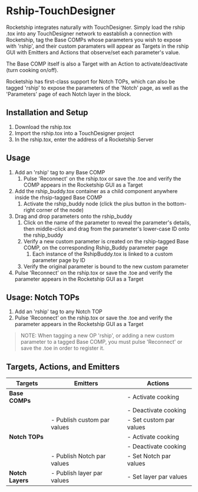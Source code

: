 # Rship-TouchDesigner

Rocketship integrates naturally with TouchDesigner. Simply load the rship .tox into any TouchDesigner network to eastablish a connection with Rocketship, tag the Base COMPs whose parameters you wish to expose with 'rship', and their custom paramaters will appear as Targets in the rship GUI with Emitters and Actions that observe/set each parameter's value. 

The Base COMP itself is also a Target with an Action to activate/deactivate (turn cooking on/off).

Rocketship has first-class support for Notch TOPs, which can also be tagged 'rship' to expose the parameters of the 'Notch' page, as well as the 'Parameters' page of each Notch layer in the block.

## Installation and Setup

1. Download the rship.tox
2. Import the rship.tox into a TouchDesigner project
3. In the rship.tox, enter the address of a Rocketship Server

## Usage

1. Add an 'rship' tag to any Base COMP
    1. Pulse 'Reconnect' on the rship.tox or save the .toe and verify the COMP appears in the Rocketship GUI as a Target
2. Add the rship_buddy.tox container as a child component anywhere inside the rhsip-tagged Base COMP
    1. Activate the rship_buddy node (click the plus button in the bottom-right corner of the node)
3. Drag and drop parameters onto the rship_buddy
    1. Click on the name of the parameter to reveal the parameter's details, then middle-click and drag from the parameter's lower-case ID onto the rship_buddy
    2. Verify a new custom parameter is created on the rship-tagged Base COMP, on the corresponding Rship_Buddy parameter page
        1. Each instance of the RshipBuddy.tox is linked to a custom parameter page by ID
    3. Verify the original parameter is bound to the new custom parameter
4. Pulse 'Reconnect' on the rship.tox or save the .toe and verify the parameter appears in the Rocketship GUI as a Target

## Usage: Notch TOPs

1. Add an 'rship' tag to any Notch TOP
2. Pulse 'Reconnect' on the rship.tox or save the .toe and verify the parameter appears in the Rocketship GUI as a Target

> NOTE: When tagging a new OP 'rship', or adding a new custom parameter to a tagged Base COMP, you must pulse 'Reconnect' or save the .toe in order to register it. 

## Targets, Actions, and Emitters

| Targets            | Emitters                         | Actions                |
|--------------------|----------------------------------|------------------------|
| **Base COMPs**     |                                  | - Activate cooking     |
|                    |                                  | - Deactivate cooking   |
|                    | - Publish custom par values      | - Set custom par values|
| **Notch TOPs**     |                                  | - Activate cooking     |
|                    |                                  | - Deactivate cooking   |
|					 | - Publish Notch par values       | - Set Notch par values |
| **Notch Layers**   | - Publish layer par values       | - Set layer par values |